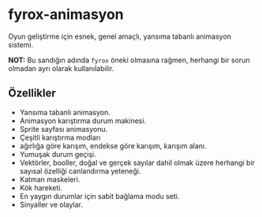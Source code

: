 # fyrox-animasyon

Oyun geliştirme için esnek, genel amaçlı, yansıma tabanlı animasyon sistemi.

**NOT:** Bu sandığın adında `fyrox` öneki olmasına rağmen, herhangi bir sorun olmadan ayrı olarak kullanılabilir.

## Özellikler

- Yansıma tabanlı animasyon.
- Animasyon karıştırma durum makinesi.
- Sprite sayfası animasyonu.
- Çeşitli karıştırma modları
- ağırlığa göre karışım, endekse göre karışım, karışım alanı.
- Yumuşak durum geçişi.
- Vektörler, booller, doğal ve gerçek sayılar dahil olmak üzere herhangi bir sayısal özelliği canlandırma yeteneği.
- Katman maskeleri.
- Kök hareketi.
- En yaygın durumlar için sabit bağlama modu seti.
- Sinyaller ve olaylar.
